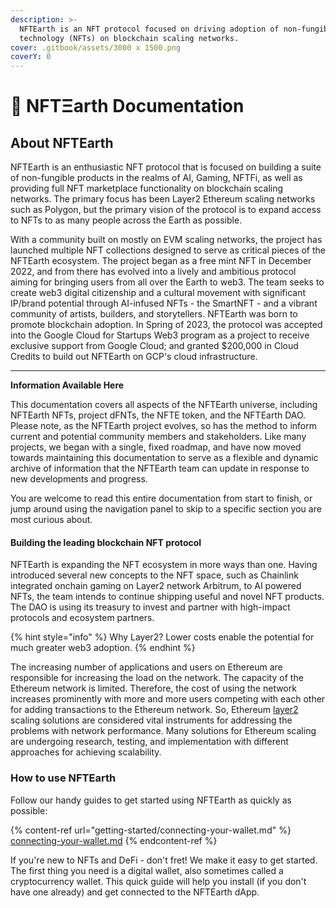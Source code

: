 ```yaml
---
description: >-
  NFTEarth is an NFT protocol focused on driving adoption of non-fungible
  technology (NFTs) on blockchain scaling networks.
cover: .gitbook/assets/3000 x 1500.png
coverY: 0
---
```


# 📖 NFTΞarth Documentation

## About NFTEarth

NFTEarth is an enthusiastic NFT protocol that is focused on building a suite of non-fungible products in the realms of AI, Gaming, NFTFi, as well as providing full NFT marketplace functionality on blockchain scaling networks. The primary focus has been Layer2 Ethereum scaling networks such as Polygon, but the primary vision of the protocol is to expand access to NFTs to as many people across the Earth as possible.&#x20;

With a community built on mostly on EVM scaling networks, the project has launched multiple NFT collections designed to serve as critical pieces of the NFTEarth ecosystem. The project began as a free mint NFT in December 2022, and from there has evolved into a lively and ambitious protocol aiming for bringing users from all over the Earth to web3. The team seeks to create web3 digital citizenship and a cultural movement with significant IP/brand potential through AI-infused NFTs - the SmartNFT - and a vibrant community of artists, builders, and storytellers. NFTEarth was born to promote blockchain adoption. In Spring of 2023, the protocol was accepted into the Google Cloud for Startups Web3 program as a project to receive exclusive support from Google Cloud; and granted $200,000 in Cloud Credits to build out NFTEarth on GCP's cloud infrastructure.

***

**Information Available Here**

This documentation covers all aspects of the NFTEarth universe, including NFTEarth NFTs, project dFNTs, the NFTE token, and the NFTEarth DAO. Please note, as the NFTEarth project evolves, so has the method to inform current and potential community members and stakeholders. Like many projects, we began with a single, fixed roadmap, and have now moved towards maintaining this documentation to serve as a flexible and dynamic archive of information that the NFTEarth team can update in response to new developments and progress.

You are welcome to read this entire documentation from start to finish, or jump around using the navigation panel to skip to a specific section you are most curious about.

#### Building the leading blockchain NFT protocol <a href="#building-the-leading-ethereum-l2-dao" id="building-the-leading-ethereum-l2-dao"></a>

NFTEarth is expanding the NFT ecosystem in more ways than one. Having introduced several new concepts to the NFT space, such as Chainlink integrated onchain gaming on Layer2 network Arbitrum, to AI powered NFTs, the team intends to continue shipping useful and novel NFT products. The DAO is using its treasury to invest and partner with high-impact protocols and ecosystem partners.

{% hint style="info" %}
Why Layer2? Lower costs enable the potential for much greater web3 adoption.
{% endhint %}

The increasing number of applications and users on Ethereum are responsible for increasing the load on the network. The capacity of the Ethereum network is limited. Therefore, the cost of using the network increases prominently with more and more users competing with each other for adding transactions to the Ethereum network. So, Ethereum [layer2](https://ethereum.org/en/layer-2/) scaling solutions are considered vital instruments for addressing the problems with network performance. Many solutions for Ethereum scaling are undergoing research, testing, and implementation with different approaches for achieving scalability.&#x20;

### How to use NFTEarth

Follow our handy guides to get started using NFTEarth as quickly as possible:

{% content-ref url="getting-started/connecting-your-wallet.md" %}
[connecting-your-wallet.md](getting-started/connecting-your-wallet.md)
{% endcontent-ref %}

If you're new to NFTs and DeFi - don't fret! We make it easy to get started. The first thing you need is a digital wallet, also sometimes called a cryptocurrency wallet. This quick guide will help you install (if you don't have one already) and get connected to the NFTEarth dApp.
